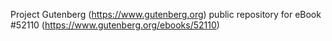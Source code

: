 Project Gutenberg (https://www.gutenberg.org) public repository for
eBook #52110 (https://www.gutenberg.org/ebooks/52110)
